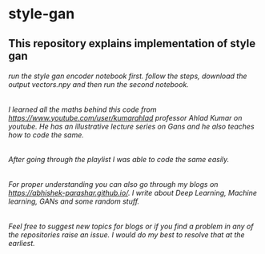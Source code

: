 # style-gan
## This repository explains implementation of style gan 
###### run the style gan encoder notebook first. follow the steps, download the output vectors.npy and then run the second notebook.
###### I learned all the maths behind this code from https://www.youtube.com/user/kumarahlad professor Ahlad Kumar on youtube. He has an illustrative lecture series on Gans and he also teaches how to code the same. 
###### After going through the playlist I was able to code the same easily.
###### For proper understanding you can also go through my blogs on https://abhishek-parashar.github.io/. I write about Deep Learning, Machine learning, GANs and some random stuff. 
###### Feel free to suggest new topics for blogs or if you find a problem in any of the repositories raise an issue. I would do my best to resolve that at the earliest. 

